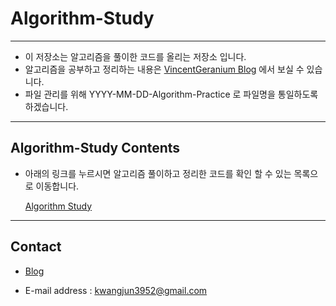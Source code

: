 # Algorithm-Study

---

- 이 저장소는 알고리즘을 풀이한 코드를 올리는 저장소 입니다. 
- 알고리즘을 공부하고 정리하는 내용은 [VincentGeranium Blog](https://vincentgeranium.github.io/) 에서 보실 수 있습니다.
- 파일 관리를 위해 YYYY-MM-DD-Algorithm-Practice 로 파일명을 통일하도록 하겠습니다.

---

## Algorithm-Study Contents
- 아래의 링크를 누르시면 알고리즘 풀이하고 정리한 코드를 확인 할 수 있는 목록으로 이동합니다.

  [Algorithm Study](./Algorithm-Practice/README.md)

---
## Contact

- [Blog](https://vincentgeranium.github.io/)

- E-mail address : kwangjun3952@gmail.com

